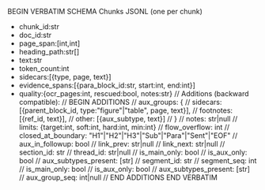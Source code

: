 BEGIN VERBATIM SCHEMA
Chunks JSONL (one per chunk)
- chunk_id:str
- doc_id:str
- page_span:[int,int]
- heading_path:str[]
- text:str
- token_count:int
- sidecars:[{type, page, text}]
- evidence_spans:[{para_block_id:str, start:int, end:int}]
- quality:{ocr_pages:int, rescued:bool, notes:str}
// Additions (backward compatible):
// BEGIN ADDITIONS
// aux_groups: {
//   sidecars: [{parent_block_id, type:"figure"|"table", page, text}],
//   footnotes: [{ref_id, text}],
//   other: [{aux_subtype, text}]
// }
// notes: str|null
// limits: {target:int, soft:int, hard:int, min:int}
// flow_overflow: int
// closed_at_boundary: "H1"|"H2"|"H3"|"Sub"|"Para"|"Sent"|"EOF"
// aux_in_followup: bool
// link_prev: str|null
// link_next: str|null
// section_id: str
// thread_id: str|null
// is_main_only: bool
// is_aux_only: bool
// aux_subtypes_present: [str]
// segment_id: str
// segment_seq: int
// is_main_only: bool
// is_aux_only: bool
// aux_subtypes_present: [str]
// aux_group_seq: int|null
// END ADDITIONS
END VERBATIM
